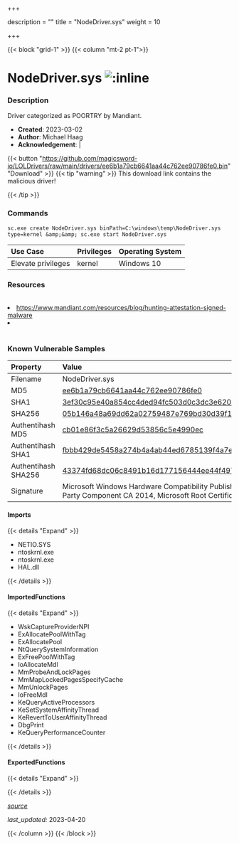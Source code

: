 +++

description = ""
title = "NodeDriver.sys"
weight = 10

+++


{{< block "grid-1" >}}
{{< column "mt-2 pt-1">}}


# NodeDriver.sys ![:inline](/images/twitter_verified.png) 


### Description

Driver categorized as POORTRY by Mandiant.

- **Created**: 2023-03-02
- **Author**: Michael Haag
- **Acknowledgement**:  | [](https://twitter.com/)

{{< button "https://github.com/magicsword-io/LOLDrivers/raw/main/drivers/ee6b1a79cb6641aa44c762ee90786fe0.bin" "Download" >}}
{{< tip "warning" >}}
This download link contains the malicious driver!

{{< /tip >}}

### Commands

```
sc.exe create NodeDriver.sys binPath=C:\windows\temp\NodeDriver.sys type=kernel &amp;&amp; sc.exe start NodeDriver.sys
```

| Use Case | Privileges | Operating System | 
|:---- | ---- | ---- |
| Elevate privileges | kernel | Windows 10 |

### Resources
<br>
<li><a href="https://www.mandiant.com/resources/blog/hunting-attestation-signed-malware">https://www.mandiant.com/resources/blog/hunting-attestation-signed-malware</a></li>
<li><a href=""></a></li>
<br>

### Known Vulnerable Samples

| Property           | Value |
|:-------------------|:------|
| Filename           | NodeDriver.sys |
| MD5                | [ee6b1a79cb6641aa44c762ee90786fe0](https://www.virustotal.com/gui/file/ee6b1a79cb6641aa44c762ee90786fe0) |
| SHA1               | [3ef30c95e40a854cc4ded94fc503d0c3dc3e620e](https://www.virustotal.com/gui/file/3ef30c95e40a854cc4ded94fc503d0c3dc3e620e) |
| SHA256             | [05b146a48a69dd62a02759487e769bd30d39f16374bc76c86453b4ae59e7ffa4](https://www.virustotal.com/gui/file/05b146a48a69dd62a02759487e769bd30d39f16374bc76c86453b4ae59e7ffa4) |
| Authentihash MD5   | [cb01e86f3c5a26629d53856c5e4990ec](https://www.virustotal.com/gui/search/authentihash%253Acb01e86f3c5a26629d53856c5e4990ec) |
| Authentihash SHA1  | [fbbb429de5458a274b4a4ab44ed6785139f4a7e4](https://www.virustotal.com/gui/search/authentihash%253Afbbb429de5458a274b4a4ab44ed6785139f4a7e4) |
| Authentihash SHA256| [43374fd68dc06c8491b16d177156444ee44f497bbceafd0165f40ba48bf6802f](https://www.virustotal.com/gui/search/authentihash%253A43374fd68dc06c8491b16d177156444ee44f497bbceafd0165f40ba48bf6802f) |
| Signature         | Microsoft Windows Hardware Compatibility Publisher, Microsoft Windows Third Party Component CA 2014, Microsoft Root Certificate Authority 2010   |


#### Imports
{{< details "Expand" >}}
* NETIO.SYS
* ntoskrnl.exe
* ntoskrnl.exe
* HAL.dll

{{< /details >}}
#### ImportedFunctions
{{< details "Expand" >}}
* WskCaptureProviderNPI
* ExAllocatePoolWithTag
* ExAllocatePool
* NtQuerySystemInformation
* ExFreePoolWithTag
* IoAllocateMdl
* MmProbeAndLockPages
* MmMapLockedPagesSpecifyCache
* MmUnlockPages
* IoFreeMdl
* KeQueryActiveProcessors
* KeSetSystemAffinityThread
* KeRevertToUserAffinityThread
* DbgPrint
* KeQueryPerformanceCounter

{{< /details >}}
#### ExportedFunctions
{{< details "Expand" >}}

{{< /details >}}


[*source*](https://github.com/magicsword-io/LOLDrivers/tree/main/yaml/nodedriver.yaml)

*last_updated:* 2023-04-20








{{< /column >}}
{{< /block >}}

